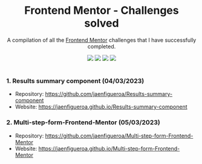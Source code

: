<div align=center>

# Frontend Mentor - Challenges solved

A compilation of all the [Frontend Mentor](https://www.frontendmentor.io/challenges) challenges that I have successfully completed.

</div>

<div align="center" >

<img src="https://img.shields.io/github/stars/jaenfigueroa/frontend-mentor-challenges-solved">
<img src="https://img.shields.io/github/forks/jaenfigueroa/frontend-mentor-challenges-solved">
<img src="https://img.shields.io/github/issues-pr/jaenfigueroa/frontend-mentor-challenges-solved">
<img src="https://img.shields.io/github/issues/jaenfigueroa/frontend-mentor-challenges-solved">

</div>

<br/>

### 1. Results summary component (04/03/2023)
- Repository: https://github.com/jaenfigueroa/Results-summary-component
- Website: https://jaenfigueroa.github.io/Results-summary-component

### 2. Multi-step-form-Frontend-Mentor (05/03/2023)
- Repository: https://github.com/jaenfigueroa/Multi-step-form-Frontend-Mentor
- Website: https://jaenfigueroa.github.io/Multi-step-form-Frontend-Mentor
